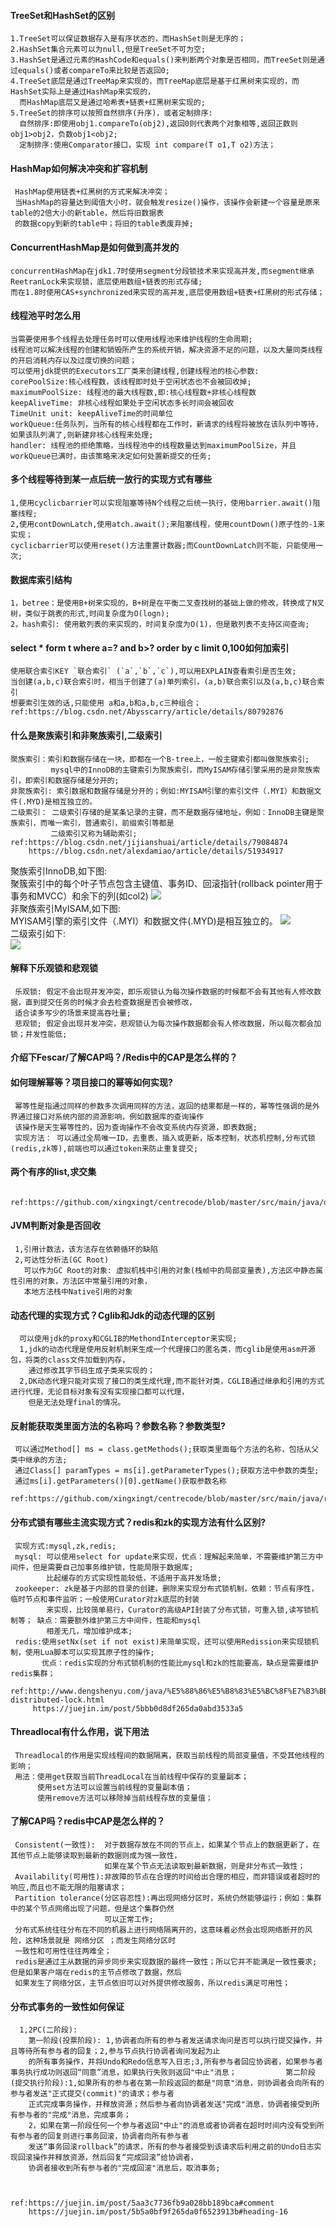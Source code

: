 
#### TreeSet和HashSet的区别  
    1.TreeSet可以保证数据存入是有序状态的，而HashSet则是无序的；   
    2.HashSet集合元素可以为null,但是TreeSet不可为空;   
    3.HashSet是通过元素的HashCode和equals()来判断两个对象是否相同，而TreeSet则是通过equals()或者compareTo来比较是否返回0;   
    4.TreeSet底层是通过TreeMap来实现的，而TreeMap底层是基于红黑树来实现的，而HashSet实际上是通过HashMap来实现的，  
      而HashMap底层又是通过哈希表+链表+红黑树来实现的;  
    5.TreeSet的排序可以按照自然排序(升序)，或者定制排序:   
      自然排序:即使用obj1.compareTo(obj2),返回0则代表两个对象相等,返回正数则obj1>obj2，负数obj1<obj2;   
      定制排序:使用Comparator接口，实现 int compare(T o1,T o2)方法；  
      
#### HashMap如何解决冲突和扩容机制 
     HashMap使用链表+红黑树的方式来解决冲突；   
     当HashMap的容量达到阈值大小时，就会触发resize()操作，该操作会新建一个容量是原来table的2倍大小的新table，然后将旧数据表  
     的数据copy到新的table中；将旧的table表废弃掉;  

#### ConcurrentHashMap是如何做到高并发的
    concurrentHashMap在jdk1.7时使用segment分段锁技术来实现高并发,而segment继承ReetranLock来实现锁，底层使用数组+链表的形式存储;  
    而在1.8时使用CAS+synchronized来实现的高并发,底层使用数组+链表+红黑树的形式存储；    
    
#### 线程池平时怎么用   
    当需要使用多个线程去处理任务时可以使用线程池来维护线程的生命周期;    
    线程池可以解决线程的创建和销毁所产生的系统开销，解决资源不足的问题，以及大量同类线程的开启消耗内存以及过度切换的问题；      
    可以使用jdk提供的Executors工厂类来创建线程,创建线程池的核心参数:   
    corePoolSize:核心线程数，该线程即时处于空闲状态也不会被回收掉;   
    maximumPoolSize: 线程池的最大线程数,即:核心线程数+非核心线程数   
    keepAliveTime: 非核心线程如果处于空闲状态多长时间会被回收   
    TimeUnit unit: keepAliveTime的时间单位   
    workQueue:任务队列，当所有的核心线程都在工作时，新请求的线程将被放在该队列中等待，如果该队列满了,则新建非核心线程来处理;   
    handler: 线程池的拒绝策略，当线程池中的线程数量达到maximumPoolSize，并且workQueue已满时，由该策略来决定如何处置新提交的任务;   
    
    
#### 多个线程等待到某一点后统一放行的实现方式有哪些   
    1,使用cyclicbarrier可以实现阻塞等待N个线程之后统一执行，使用barrier.await()阻塞线程;     
    2,使用contDownLatch,使用atch.await();来阻塞线程，使用countDown()原子性的-1来实现；    
    cyclicbarrier可以使用reset()方法重置计数器;而CountDownLatch则不能，只能使用一次;     
    
#### 数据库索引结构
    1，betree：是使用B+树来实现的，B+树是在平衡二叉查找树的基础上做的修改，转换成了N叉树，类似于跳表的形式,时间复杂度为O(logn);       
    2，hash索引: 使用散列表的来实现的，时间复杂度为O(1)，但是散列表不支持区间查询;    
    
    
#### select * form t where a=? and b>? order by c limit 0,100如何加索引   
    使用联合索引KEY `联合索引` (`a`,`b`,`c`),可以用EXPLAIN查看索引是否生效;   
    当创建(a,b,c)联合索引时，相当于创建了(a)单列索引，(a,b)联合索引以及(a,b,c)联合索引   
    想要索引生效的话,只能使用 a和a,b和a,b,c三种组合；   
    ref:https://blog.csdn.net/Abysscarry/article/details/80792876

#### 什么是聚族索引和非聚族索引,二级索引   
    聚族索引：索引和数据存储在一块，即都在一个B-tree上，一般主键索引都叫做聚族索引;   
             mysql中的InnoDB的主键索引为聚族索引，而MyISAM存储引擎采用的是非聚族索引，即索引和数据存储是分开的;   
    非聚族索引: 索引数据和数据存储是分开的；例如:MYISAM引擎的索引文件（.MYI）和数据文件(.MYD)是相互独立的。   
    二级索引： 二级索引存储的是某条记录的主键，而不是数据存储地址，例如：InnoDB主键是聚族索引，而唯一索引，普通索引，前缀索引等都是  
             二级索引又称为辅助索引;   
    ref:https://blog.csdn.net/jijianshuai/article/details/79084874     
        https://blog.csdn.net/alexdamiao/article/details/51934917    
聚族索引InnoDB,如下图:     
聚簇索引中的每个叶子节点包含主键值、事务ID、回滚指针(rollback pointer用于事务和MVCC）和余下的列(如col2)
![](https://ws4.sinaimg.cn/large/006tNc79gy1g2linx2ca0j31ia0o20zu.jpg)  
非聚族索引MyISAM,如下图:    
MYISAM引擎的索引文件（.MYI）和数据文件(.MYD)是相互独立的。
![](https://ws3.sinaimg.cn/large/006tNc79gy1g2lipiwjqtj31ds0lcdkx.jpg)   
二级索引如下:   
![](https://ws4.sinaimg.cn/large/006tNc79gy1g2liro356bj31460l0aaw.jpg)

    
#### 解释下乐观锁和悲观锁
     乐观锁: 假定不会出现并发冲突，即乐观锁认为每次操作数据的时候都不会有其他有人修改数据，直到提交任务的时候才会去检查数据是否会被修改，  
     适合读多写少的场景来提高吞吐量;      
     悲观锁; 假定会出现并发冲突，悲观锁认为每次操作数据都会有人修改数据，所以每次都会加锁；并发性能低;     


#### 介绍下Fescar/了解CAP吗？/Redis中的CAP是怎么样的？  
     

#### 如何理解幂等？项目接口的幂等如何实现?  
     幂等性是指通过同样的参数多次调用同样的方法，返回的结果都是一样的，幂等性强调的是外界通过接口对系统内部的资源影响，例如数据库的查询操作   
     该操作是天生幂等性的，因为查询操作不会改变系统内存资源，即表数据;      
     实现方法： 可以通过全局唯一ID，去重表，插入或更新，版本控制，状态机控制,分布式锁(redis,zk等),前端也可以通过token来防止重复提交;    
     
#### 两个有序的list,求交集     
     ref:https://github.com/xingxingt/centrecode/blob/master/src/main/java/dataStructure/ListGetIntersection.java
      
     
#### JVM判断对象是否回收   
     1,引用计数法，该方法存在依赖循环的缺陷     
     2,可达性分析法(GC Root)    
       可以作为GC Root的对象: 虚拟机栈中引用的对象(栈帧中的局部变量表),方法区中静态属性引用的对象，方法区中常量引用的对象，  
       本地方法栈中Native引用的对象   
       


#### 动态代理的实现方式？Cglib和Jdk的动态代理的区别   
      可以使用jdk的proxy和CGLIB的MethondInterceptor来实现;      
      1,jdk的动态代理是使用反射机制来生成一个代理接口的匿名类，而cglib是使用asm开源包，将类的class文件加载到内存，
        通过修改其字节码生成子类来实现的；         
      2,DK动态代理只能对实现了接口的类生成代理,而不能针对类，CGLIB通过继承和引用的方式进行代理，无论目标对象有没有实现接口都可以代理，
        但是无法处理final的情况。  
        
        
#### 反射能获取类里面方法的名称吗？参数名称？参数类型?  
     可以通过Method[] ms = class.getMethods();获取类里面每个方法的名称，包括从父类中继承的方法;      
     通过Class[] paramTypes = ms[i].getParameterTypes();获取方法中参数的类型;    
     通过ms[i].getParameters()[0].getName()获取参数名称      
     ref:https://github.com/xingxingt/centrecode/blob/master/src/main/java/reflectdemo/ReflectDemo2.java      
     
#### 分布式锁有哪些主流实现方式？redis和zk的实现方法有什么区别?    
     实现方式:mysql,zk,redis;    
     mysql: 可以使用select for update来实现，优点：理解起来简单，不需要维护第三方中间件，但是需要自己加事务维护锁，性能局限于数据库;   
            比起缓存的方式实现性能较低，不适用于高并发场景;    
     zookeeper: zk是基于内部的目录的创建，删除来实现分布式锁机制，依赖：节点有序性，临时节点和事件监听；一般使用Curator对zk底层的封装     
            来实现，比较简单易行，Curator的高级API封装了分布式锁，可重入锁,读写锁机制等； 缺点：需要额外维护第三方中间件，性能和mysql   
            相差无几，增加维护成本;   
     redis:使用setNx(set if not exist)来简单实现，还可以使用Redission来实现锁机制，使用Lua脚本可以实现其原子性的操作; 
           优点：redis实现的分布式锁机制的性能比mysql和zk的性能要高，缺点是需要维护redis集群；    
     ref:http://www.dengshenyu.com/java/%E5%88%86%E5%B8%83%E5%BC%8F%E7%B3%BB%E7%BB%9F/2017/10/23/zookeeper-distributed-lock.html    
         https://juejin.im/post/5bbb0d8df265da0abd3533a5    

      
#### Threadlocal有什么作用，说下用法   
     Threadlocal的作用是实现线程间的数据隔离，获取当前线程的局部变量值，不受其他线程的影响；   
     用法：使用get获取当前ThreadLocal在当前线程中保存的变量副本；  
          使用set方法可以设置当前线程的变量副本值；   
          使用remove方法可以移除掉当前线程存放的变量值；
            
            
#### 了解CAP吗？redis中CAP是怎么样的？  
     Consistent(一致性):  对于数据存放在不同的节点上，如果某个节点上的数据更新了，在其他节点上能够读取到最新的数据则成为强一致性，
                         如果在某个节点无法读取到最新数据，则是非分布式一致性；         
     Availability(可用性):非故障的节点在合理的时间给出合理的相应，而非错误或者超时的响应,而且也不能无限的阻塞请求；          
     Partition tolerance(分区容忍性):再出现网络分区时，系统仍然能够运行；例如：集群中的某个节点网络出现了问题，但是这个集群仍然  
                         可以正常工作;    
     分布式系统往往分布在不同的机器上进行网络隔离开的，这意味着必然会出现网络断开的风险，这种场景就是 网络分区 ；而发生网络分区时  
     一致性和可用性往往两难全；   
     redis是通过主从数据的异步同步来实现数据的最终一致性；所以它并不能满足一致性要求; 但是如果客户端在redis的主节点修改了数据，然后  
     如果发生了网络分区，主节点依旧可以对外提供修改服务，所以redis满足可用性；   
                           
                           
#### 分布式事务的一致性如何保证
      1,2PC(二阶段):    
        第一阶段(投票阶段): 1,协调者向所有的参与者发送请求询问是否可以执行提交操作，并且等待所有参与者的回复；2,参与节点执行协调者询问发起为止   
        的所有事务操作，并将Undo和Redo信息写入日志;3,所有参与者回应协调者，如果参与者事务执行成功则返回“同意”消息，如果执行失败则返回"中止"消息；           第二阶段(提交执行阶段):1,如果所有的参与者在第一阶段返回的都是"同意"消息，则协调者会向所有的参与者发送"正式提交(commit)"的请求；参与者  
        正式完成事务操作，并释放资源；然后参与者向协调者发送"完成"消息，协调者接受到所有参与者的"完成"消息，完成事务；    
        2，如果在第一阶段任何一个参与者返回"中止"的消息或者协调者在超时时间内没有受到所有参与者的回复则进行事务回滚，协调者向所有参与者  
        发送“事务回滚rollback”的请求，所有的参与者接受到该请求后利用之前的Undo日志实现回滚操作并释放资源，然后回复“完成回滚”给协调者，   
        协调者接收到所有参与者的"完成回滚"消息后，取消事务;     
        
        
      
    ref:https://juejin.im/post/5aa3c7736fb9a028bb189bca#comment  
        https://juejin.im/post/5b5a0bf9f265da0f6523913b#heading-16   



    
    
